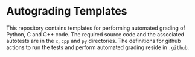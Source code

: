 # Autograding Templates

This repository contains templates for performing automated grading of
Python, C and C++ code. The required source code and the associated autotests
are in the `c`, `cpp` and `py` directories. The definitions for github actions
to run the tests and perform automated grading reside in `.github`.
